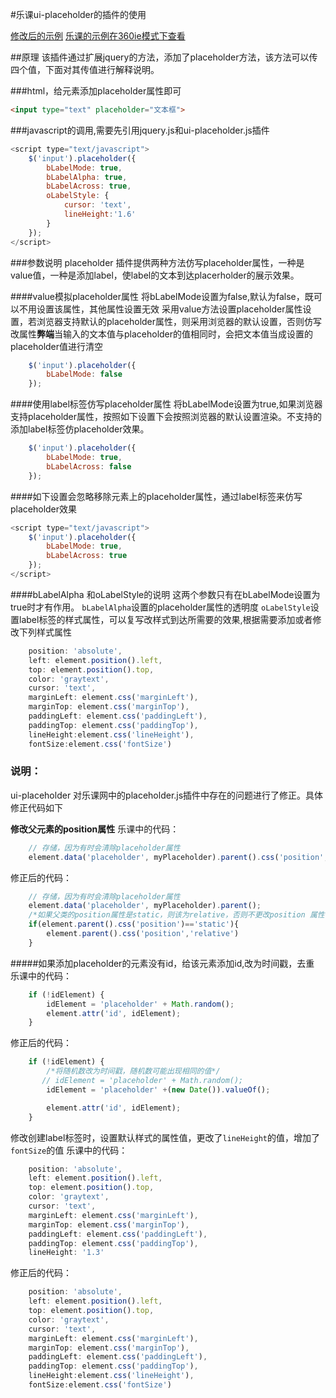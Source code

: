 #乐课ui-placeholder的插件的使用

[修改后的示例](http://192.168.20.21/static/widget/ui-placeholder/)
[乐课的示例在360ie模式下查看](http://192.168.20.21/static/widget/ui-placeholder/leke.html)

##原理
该插件通过扩展jquery的方法，添加了placeholder方法，该方法可以传四个值，下面对其传值进行解释说明。

###html，给元素添加placeholder属性即可
```html
<input type="text" placeholder="文本框">
```

###javascript的调用,需要先引用jquery.js和ui-placeholder.js插件
```javascript
<script type="text/javascript">
	$('input').placeholder({
		bLabelMode: true,
	    bLabelAlpha: true,
	    bLabelAcross: true,
	    oLabelStyle: {
	        cursor: 'text',
	        lineHeight:'1.6'
	    }
	});
</script>
```

###参数说明
placeholder 插件提供两种方法仿写placeholder属性，一种是value值，一种是添加label，使label的文本到达placerholder的展示效果。

####value模拟placeholder属性
将bLabelMode设置为false,默认为false，既可以不用设置该属性，其他属性设置无效
	采用value方法设置placeholder属性设置，若浏览器支持默认的placeholder属性，则采用浏览器的默认设置，否则仿写改属性**弊端**当输入的文本值与placeholder的值相同时，会把文本值当成设置的placeholder值进行清空

```javascript
	$('input').placeholder({
		bLabelMode: false
	});
```

####使用label标签仿写placeholder属性
将bLabelMode设置为true,如果浏览器支持placeholder属性，按照如下设置下会按照浏览器的默认设置渲染。不支持的添加label标签仿placeholder效果。

```javascript
	$('input').placeholder({
		bLabelMode: true,
	    bLabelAcross: false
	});
```


####如下设置会忽略移除元素上的placeholder属性，通过label标签来仿写placeholder效果
```javascript
<script type="text/javascript">
	$('input').placeholder({
		bLabelMode: true,
	    bLabelAcross: true
	});
</script>
```

####bLabelAlpha 和oLabelStyle的说明
这两个参数只有在bLabelMode设置为true时才有作用。
`bLabelAlpha`设置的placeholder属性的透明度
`oLabelStyle`设置label标签的样式属性，可以复写改样式到达所需要的效果,根据需要添加或者修改下列样式属性

```javascript
 	position: 'absolute',
    left: element.position().left,
    top: element.position().top,
    color: 'graytext',
    cursor: 'text',
    marginLeft: element.css('marginLeft'),
    marginTop: element.css('marginTop'),
    paddingLeft: element.css('paddingLeft'),
    paddingTop: element.css('paddingTop'),
    lineHeight:element.css('lineHeight'),
    fontSize:element.css('fontSize')
```


### 说明：
ui-placeholder 对乐课网中的placeholder.js插件中存在的问题进行了修正。具体修正代码如下

**修改父元素的position属性**
乐课中的代码：

```javascript
 	// 存储，因为有时会清除placeholder属性
    element.data('placeholder', myPlaceholder).parent().css('position','relative');

```
修正后的代码：

```javascript
 	// 存储，因为有时会清除placeholder属性
    element.data('placeholder', myPlaceholder).parent();
    /*如果父类的position属性是static，则该为relative，否则不更改position 属性*/
    if(element.parent().css('position')=='static'){
        element.parent().css('position','relative')
    }

```

#####如果添加placeholder的元素没有id，给该元素添加id,改为时间戳，去重
乐课中的代码：

```javascript
 	if (!idElement) {
        idElement = 'placeholder' + Math.random();
        element.attr('id', idElement);
    }

```
修正后的代码：

```javascript
 	if (!idElement) {
        /*将随机数改为时间戳，随机数可能出现相同的值*/
       // idElement = 'placeholder' + Math.random();
        idElement = 'placeholder' +(new Date()).valueOf();

        element.attr('id', idElement);
    }
```

修改创建label标签时，设置默认样式的属性值，更改了`lineHeight`的值，增加了`fontSize`的值
乐课中的代码：

```javascript
 	position: 'absolute',
    left: element.position().left,
    top: element.position().top,
    color: 'graytext',
    cursor: 'text',
    marginLeft: element.css('marginLeft'),
    marginTop: element.css('marginTop'),
    paddingLeft: element.css('paddingLeft'),
    paddingTop: element.css('paddingTop'),
    lineHeight: '1.3'
```
修正后的代码：

```javascript
 	position: 'absolute',
    left: element.position().left,
    top: element.position().top,
    color: 'graytext',
    cursor: 'text',
    marginLeft: element.css('marginLeft'),
    marginTop: element.css('marginTop'),
    paddingLeft: element.css('paddingLeft'),
    paddingTop: element.css('paddingTop'),
    lineHeight:element.css('lineHeight'),
    fontSize:element.css('fontSize')
```
